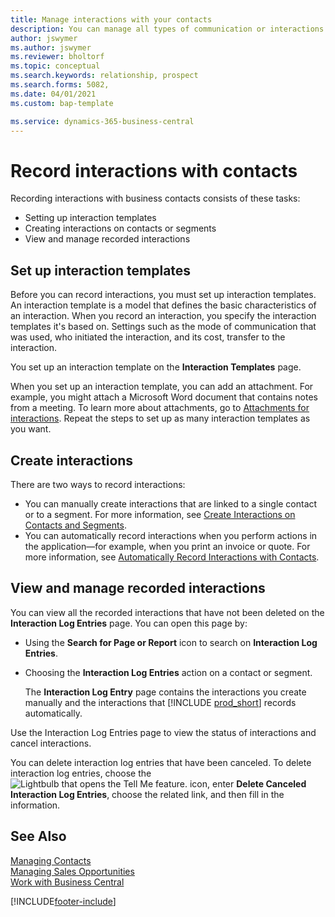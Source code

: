 ```yaml
---
title: Manage interactions with your contacts
description: You can manage all types of communication or interactions between your company and your contacts; for example, letters, phone calls, meetings, and so on.
author: jswymer
ms.author: jswymer
ms.reviewer: bholtorf
ms.topic: conceptual
ms.search.keywords: relationship, prospect
ms.search.forms: 5082,
ms.date: 04/01/2021
ms.custom: bap-template

ms.service: dynamics-365-business-central
---
```

# Record interactions with contacts

Recording interactions with business contacts consists of these tasks:

* Setting up interaction templates  
* Creating interactions on contacts or segments  
* View and manage recorded interactions  

## Set up interaction templates

Before you can record interactions, you must set up interaction templates. An interaction template is a model that defines the basic characteristics of an interaction. When you record an interaction, you specify the interaction templates it's based on. Settings such as the mode of communication that was used, who initiated the interaction, and its cost, transfer to the interaction.

You set up an interaction template on the **Interaction Templates** page.

When you set up an interaction template, you can add an attachment. For example, you might attach a Microsoft Word document that contains notes from a meeting. To learn more about attachments, go to [Attachments for interactions](marketing-interaction-attachments.md). Repeat the steps to set up as many interaction templates as you want.  

## Create interactions

There are two ways to record interactions:

* You can manually create interactions that are linked to a single contact or to a segment. For more information, see [Create Interactions on Contacts and Segments](marketing-how-create-interactions.md).  
* You can automatically record interactions when you perform actions in the application—for example, when you print an invoice or quote. For more information, see [Automatically Record Interactions with Contacts](marketing-auto-record-interactions.md).

## View and manage recorded interactions

You can view all the recorded interactions that have not been deleted on the **Interaction Log Entries** page. You can open this page by:

* Using the **Search for Page or Report** icon to search on **Interaction Log Entries**.
* Choosing the **Interaction Log Entries** action on a contact or segment.

  The **Interaction Log Entry** page contains the interactions you create manually and the interactions that [!INCLUDE [prod_short](includes/prod_short.md)] records automatically.

Use the Interaction Log Entries page to view the status of interactions and cancel interactions.

You can delete interaction log entries that have been canceled. To delete interaction log entries, choose the ![Lightbulb that opens the Tell Me feature.](media/ui-search/search_small.png "Tell me what you want to do") icon, enter **Delete Canceled Interaction Log Entries**, choose the related link, and then fill in the information.

## See Also

[Managing Contacts](marketing-contacts.md)  
[Managing Sales Opportunities](marketing-manage-sales-opportunities.md)  
[Work with Business Central](ui-work-product.md)  


[!INCLUDE[footer-include](includes/footer-banner.md)]

